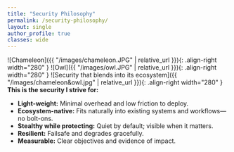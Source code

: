 ```yaml
---
title: "Security Philosophy"
permalink: /security-philosophy/
layout: single
author_profile: true
classes: wide
---
```

![Chameleon]({{ "/images/chameleon.JPG" | relative_url }}){: .align-right width="280" }
![Owl]({{ "/images/owl.JPG" | relative_url }}){: .align-right width="280" }
![Security that blends into its ecosystem]({{ "/images/chameleon&owl.jpg" | relative_url }}){: .align-right width="280" }
**This is the security I strive for:**
- **Light-weight:** Minimal overhead and low friction to deploy.
- **Ecosystem-native:** Fits naturally into existing systems and workflows—no bolt-ons.
- **Stealthy while protecting:** Quiet by default; visible when it matters.
- **Resilient:** Failsafe and degrades gracefully.
- **Measurable:** Clear objectives and evidence of impact.

<br clear="all"/>
